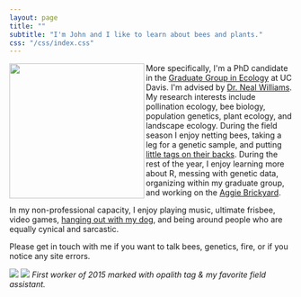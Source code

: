 ```yaml
---
layout: page
title: ""
subtitle: "I'm John and I like to learn about bees and plants."
css: "/css/index.css"
---
```



<img align="left" height="240" src="../img/IMG_2610.png">

More specifically, I'm a PhD candidate in the [Graduate Group in Ecology](http://ecology.ucdavis.edu) at UC Davis. I'm advised by [Dr. Neal Williams](http://williamslab.ucdavis.edu). My research interests include pollination ecology, bee biology, population genetics, plant ecology, and landscape ecology. During the field season I enjoy netting bees, taking a leg for a genetic sample, and putting  [little tags on their backs](#anchor). During the rest of the year, I enjoy learning more about R, messing with genetic data, organizing within my graduate group, and working on the [Aggie Brickyard](../Brickyard). 

In my non-professional capacity, I enjoy playing music, ultimate frisbee, video games, [hanging out with my dog](#dog), and being around people who are equally cynical and sarcastic. 

Please get in touch with me if you want to talk bees, genetics, fire, or if you notice any site errors. 

<a id="anchor"></a> <a id="dog"></a>
![](../img/small_beetag.png)            ![](../img/DSCN1695.png)
*First worker of 2015 marked with opalith tag & my favorite field assistant.* 


